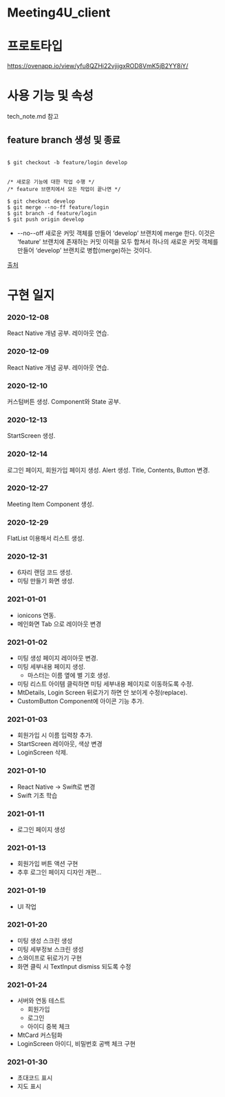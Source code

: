 # Meeting4U_client
# 프로토타입
https://ovenapp.io/view/yfu8QZHi22vjijgxROD8VmK5jB2YY8iY/

# 사용 기능 및 속성
tech_note.md 참고

## feature branch 생성 및 종료

<pre><code>
$ git checkout -b feature/login develop


/* 새로운 기능에 대한 작업 수행 */
/* feature 브랜치에서 모든 작업이 끝나면 */

$ git checkout develop
$ git merge --no-ff feature/login
$ git branch -d feature/login
$ git push origin develop
</code></pre>

* --no--off
  새로운 커밋 객체를 만들어 ‘develop’ 브랜치에 merge 한다.
  이것은 ‘feature’ 브랜치에 존재하는 커밋 이력을 모두 합쳐서 하나의 새로운 커밋 객체를 만들어 ‘develop’ 브랜치로 병합(merge)하는 것이다.

[출처](https://gmlwjd9405.github.io/2018/05/11/types-of-git-branch.html)

# 구현 일지
### 2020-12-08
React Native 개념 공부. 레이아웃 연습.

### 2020-12-09
React Native 개념 공부. 레이아웃 연습.

### 2020-12-10
커스텀버튼 생성. Component와 State 공부.

### 2020-12-13
StartScreen 생성. 

### 2020-12-14
로그인 페이지, 회원가입 페이지 생성.
Alert 생성. Title, Contents, Button 변경. 

### 2020-12-27
Meeting Item Component 생성.

### 2020-12-29
FlatList 이용해서 리스트 생성.

### 2020-12-31
- 6자리 랜덤 코드 생성.
- 미팅 만들기 화면 생성.

### 2021-01-01
- ionicons 연동.
- 메인화면 Tab 으로 레이아웃 변경

### 2021-01-02
- 미팅 생성 페이지 레이아웃 변경.
-  미팅 세부내용 페이지 생성. 
    - 마스터는 이름 옆에 별 기호 생성.
- 미팅 리스트 아이템 클릭하면 미팅 세부내용 페이지로 이동하도록 수정.
- MtDetails, Login Screen 뒤로가기 하면 안 보이게 수정(replace).
- CustomButton Component에 아이콘 기능 추가.

### 2021-01-03
- 회원가입 시 이름 입력창 추가.
- StartScreen 레이아웃, 색상 변경
- LoginScreen 삭제.

### 2021-01-10
- React Native -> Swift로 변경
- Swift 기초 학습

### 2021-01-11
- 로그인 페이지 생성

### 2021-01-13
- 회원가입 버튼 액션 구현
- 추후 로그인 페이지 디자인 개편...

### 2021-01-19
- UI 작업

### 2021-01-20
- 미팅 생성 스크린 생성
- 미팅 세부정보 스크린 생성
- 스와이프로 뒤로가기 구현
- 화면 클릭 시 TextInput dismiss 되도록 수정

### 2021-01-24
- 서버와 연동 테스트
    - 회원가입
    - 로그인
    - 아이디 중복 체크
- MtCard 커스텀화
- LoginScreen 아이디, 비밀번호 공백 체크 구현

### 2021-01-30
- 초대코드 표시
- 지도 표시
